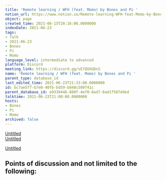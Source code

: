 ```yaml
---
title: 'Remote learning / WFH (feat. Momo) by Bones and Pi '
notion_url: https://www.notion.so/Remote-learning-WFH-feat-Momo-by-Bones-and-Pi-bc7ae5f7b7e040fbbd59b848c509741c
object: page
created_time: 2021-06-15T20:16:00.0000000
indexDate: 2021-06-23
tags:
- Talk
- 2021-06-23
- Bones
- Pi
- Momo
language_level: intermediate to advanced
platform: Discord
meeting_link: https://discord.gg/vE7QUXGDnS
name: 'Remote learning / WFH (feat. Momo) by Bones and Pi '
parent_type: database_id
last_edited_time: 2021-06-23T21:33:00.0000000
id: bc7ae5f7-b7e0-40fb-bd59-b848c509741c
parent_database_id: e9339446-880f-4ef0-8ad7-8ad1f507dded
talktime: 2021-06-23T21:00:00.0000000
hosts:
- Bones
- Pi
- Momo
archived: false
---
```


[Untitled](https://www.notion.so/23f0f26c7f1547c0b08477c0c6f1f461)   
[Untitled](https://www.notion.so/482e61b02b9c4456b2b4fe86bb7544c6)   

[Untitled](https://www.notion.so/60226399bd024bf4bf588586f8013a21)   
## Points of discussion and not limited to the following:

   
   
   
   

   


